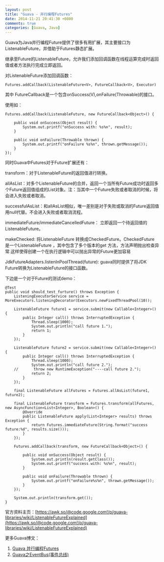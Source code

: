 ```yaml
---
layout: post
title: "Guava - 并行编程Futures"
date: 2014-11-21 20:41:30 +0800
comments: true
categories: [Guava, Java]
---
```

Guava为Java并行编程Future提供了很多有用扩展，其主要接口为ListenableFuture，并借助于Futures静态扩展。

继承至Future的ListenableFuture，允许我们添加回调函数在线程运算完成时返回值或者方法执行完成立即返回。

对ListenableFuture添加回调函数：

	Futures.addCallback(ListenableFuture<V>, FutureCallback<V>, Executor)

其中 FutureCallback<V>是一个包含onSuccess(V),onFailure(Throwable)的接口。

使用如：

	Futures.addCallback(ListenableFuture, new FutureCallback<Object>() {

        public void onSuccess(Object result) {
            System.out.printf("onSuccess with: %s%n", result);
        }

        public void onFailure(Throwable thrown) {
            System.out.printf("onFailure %s%n", thrown.getMessage());
        }
    });

同时Guava中Futures对于Future扩展还有：

transform：对于ListenableFuture的返回值进行转换。

allAsList：对多个ListenableFuture的合并，返回一个当所有Future成功时返回多个Future返回值组成的List对象。注：当其中一个Future失败或者取消的时候，将会进入失败或者取消。

successfulAsList：和allAsList相似，唯一差别是对于失败或取消的Future返回值用null代替。不会进入失败或者取消流程。

immediateFuture/immediateCancelledFuture： 立即返回一个待返回值的ListenableFuture。

makeChecked: 将ListenableFuture 转换成CheckedFuture。CheckedFuture 是一个ListenableFuture ，其中包含了多个版本的get 方法，方法声明抛出检查异常.这样使得创建一个在执行逻辑中可以抛出异常的Future更加容易

JdkFutureAdapters.listenInPoolThread(future): guava同时提供了将JDK Future转换为ListenableFuture的接口函数。

下边是一个对于Future的测试demo：

	@Test
	public void should_test_furture() throws Exception {
	    ListeningExecutorService service = MoreExecutors.listeningDecorator(Executors.newFixedThreadPool(10));

	    ListenableFuture future1 = service.submit(new Callable<Integer>() {
	        public Integer call() throws InterruptedException {
	            Thread.sleep(1000);
	            System.out.println("call future 1.");
	            return 1;
	        }
	    });

	    ListenableFuture future2 = service.submit(new Callable<Integer>() {
	        public Integer call() throws InterruptedException {
	            Thread.sleep(1000);
	            System.out.println("call future 2.");
		//       throw new RuntimeException("----call future 2.");
	            return 2;
	        }
	    });

	    final ListenableFuture allFutures = Futures.allAsList(future1, future2);

	    final ListenableFuture transform = Futures.transform(allFutures, new AsyncFunction<List<Integer>, Boolean>() {
	        @Override
	        public ListenableFuture apply(List<Integer> results) throws Exception {
	            return Futures.immediateFuture(String.format("success future:%d", results.size()));
	        }
	    });

	    Futures.addCallback(transform, new FutureCallback<Object>() {

	        public void onSuccess(Object result) {
	            System.out.println(result.getClass());
	            System.out.printf("success with: %s%n", result);
	        }

	        public void onFailure(Throwable thrown) {
	            System.out.printf("onFailure%s%n", thrown.getMessage());
	        }
	    });

	    System.out.println(transform.get());
	}

   官方资料主页：[https://awk.so/@code.google.com!/p/guava-libraries/wiki/ListenableFutureExplained](https://awk.so/@code.google.com!/p/guava-libraries/wiki/ListenableFutureExplained)

更多Guava博文：

1. [Guava 并行编程Futures](http://greengerong.github.io/blog/2014/11/21/guava-bing-xing-bian-cheng-futures/)
2. [Guava之EventBus(事件总线)](http://greengerong.github.io/blog/2014/11/27/guava-eventbus/)

